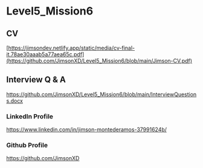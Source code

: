 # Level5_Mission6

## CV
[https://jimsondev.netlify.app/static/media/cv-final-it.78ae30aaab5a77aea65c.pdf](https://github.com/JimsonXD/Level5_Mission6/blob/main/Jimson-CV.pdf)

## Interview Q & A
https://github.com/JimsonXD/Level5_Mission6/blob/main/InterviewQuestions.docx


### LinkedIn Profile
https://www.linkedin.com/in/jimson-montederamos-37991624b/

### Github Profile
https://github.com/JimsonXD
